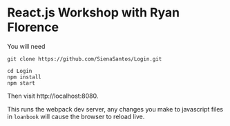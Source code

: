 React.js Workshop with Ryan Florence
====================================

You will need

```
git clone https://github.com/SienaSantos/Login.git

cd Login
npm install
npm start
```

Then visit http://localhost:8080.

This runs the webpack dev server, any changes you make to javascript
files in `loanbook` will cause the browser to reload live.
